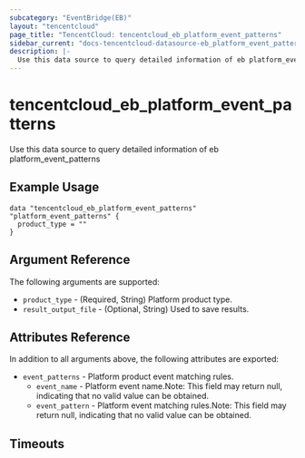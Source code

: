 ```yaml
---
subcategory: "EventBridge(EB)"
layout: "tencentcloud"
page_title: "TencentCloud: tencentcloud_eb_platform_event_patterns"
sidebar_current: "docs-tencentcloud-datasource-eb_platform_event_patterns"
description: |-
  Use this data source to query detailed information of eb platform_event_patterns
---
```


# tencentcloud_eb_platform_event_patterns

Use this data source to query detailed information of eb platform_event_patterns

## Example Usage

```hcl
data "tencentcloud_eb_platform_event_patterns" "platform_event_patterns" {
  product_type = ""
}
```

## Argument Reference

The following arguments are supported:

* `product_type` - (Required, String) Platform product type.
* `result_output_file` - (Optional, String) Used to save results.

## Attributes Reference

In addition to all arguments above, the following attributes are exported:

* `event_patterns` - Platform product event matching rules.
  * `event_name` - Platform event name.Note: This field may return null, indicating that no valid value can be obtained.
  * `event_pattern` - Platform event matching rules.Note: This field may return null, indicating that no valid value can be obtained.


## Timeouts

<no value>


